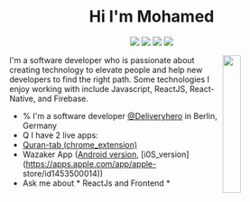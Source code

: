 <h1 align="center">Hi I'm Mohamed </h1>
<p align="center">
<a href="https://twitter.com/mohamed_abusrea"><img src="https://img.shields.io/badge/twitter-%231FA1F1?style=flat&logo=twitter&logoColor=white"/></a>
<a href="https://www.linkedin.com/in/mohamedabusrea"><img src="https://img.shields.io/badge/linkedin-%230177B5?style=flat&logo=linkedin&logoColor=white"/></a>
<a href="https://www.youtube.com/c/mohamedabusrea"><img src="https://img.shields.io/badge/youtube-%23FF0000?style=flat&logo=youtube&logoColor=white"/></a>
<a href="https://www.instagram.com/mohamed_abusrea"><img src="https://img.shields.io/badge/instagram-%23E4415F?style=flat&logo=instagram&logoColor=white"/></a>
</p>

<img src="https://github.com/mohamedabusrea/mohamedabusrea/blob/master/profile-img.png" align="right" width="25%"/>

I'm a software developer who is passionate about creating technology to elevate people and help new developers to find the right path. Some technologies I enjoy
working with include Javascript, ReactJS, React-Native, and Firebase.

- % I'm a software developer [@Deliveryhero](https://www.deliveryhero.com/) in Berlin, Germany
- Q I have 2 live apps:
- [Quran-tab (chrome_extension)](https://chrome.google.com/webstore/detail/quran-tab/afaihcdgkjebgabomemccdneglknjkdd)
- Wazaker App ([Android version](https://play.google.com/store/apps/details?id=com.wazakerdailyaya&gl=DE), [i0S_version](https://apps.apple.com/app/apple-
store/id1453500014))
- Ask me about * ReactJs and Frontend *
